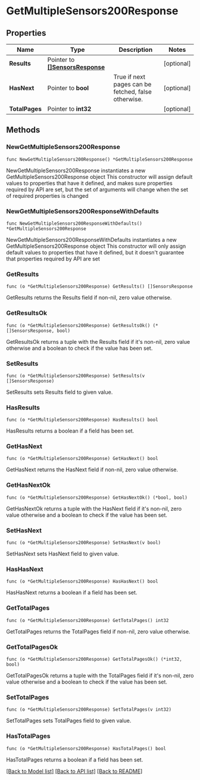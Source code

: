 # GetMultipleSensors200Response

## Properties

Name | Type | Description | Notes
------------ | ------------- | ------------- | -------------
**Results** | Pointer to [**[]SensorsResponse**](SensorsResponse.md) |  | [optional] 
**HasNext** | Pointer to **bool** | True if next pages can be fetched, false otherwise. | [optional] 
**TotalPages** | Pointer to **int32** |  | [optional] 

## Methods

### NewGetMultipleSensors200Response

`func NewGetMultipleSensors200Response() *GetMultipleSensors200Response`

NewGetMultipleSensors200Response instantiates a new GetMultipleSensors200Response object
This constructor will assign default values to properties that have it defined,
and makes sure properties required by API are set, but the set of arguments
will change when the set of required properties is changed

### NewGetMultipleSensors200ResponseWithDefaults

`func NewGetMultipleSensors200ResponseWithDefaults() *GetMultipleSensors200Response`

NewGetMultipleSensors200ResponseWithDefaults instantiates a new GetMultipleSensors200Response object
This constructor will only assign default values to properties that have it defined,
but it doesn't guarantee that properties required by API are set

### GetResults

`func (o *GetMultipleSensors200Response) GetResults() []SensorsResponse`

GetResults returns the Results field if non-nil, zero value otherwise.

### GetResultsOk

`func (o *GetMultipleSensors200Response) GetResultsOk() (*[]SensorsResponse, bool)`

GetResultsOk returns a tuple with the Results field if it's non-nil, zero value otherwise
and a boolean to check if the value has been set.

### SetResults

`func (o *GetMultipleSensors200Response) SetResults(v []SensorsResponse)`

SetResults sets Results field to given value.

### HasResults

`func (o *GetMultipleSensors200Response) HasResults() bool`

HasResults returns a boolean if a field has been set.

### GetHasNext

`func (o *GetMultipleSensors200Response) GetHasNext() bool`

GetHasNext returns the HasNext field if non-nil, zero value otherwise.

### GetHasNextOk

`func (o *GetMultipleSensors200Response) GetHasNextOk() (*bool, bool)`

GetHasNextOk returns a tuple with the HasNext field if it's non-nil, zero value otherwise
and a boolean to check if the value has been set.

### SetHasNext

`func (o *GetMultipleSensors200Response) SetHasNext(v bool)`

SetHasNext sets HasNext field to given value.

### HasHasNext

`func (o *GetMultipleSensors200Response) HasHasNext() bool`

HasHasNext returns a boolean if a field has been set.

### GetTotalPages

`func (o *GetMultipleSensors200Response) GetTotalPages() int32`

GetTotalPages returns the TotalPages field if non-nil, zero value otherwise.

### GetTotalPagesOk

`func (o *GetMultipleSensors200Response) GetTotalPagesOk() (*int32, bool)`

GetTotalPagesOk returns a tuple with the TotalPages field if it's non-nil, zero value otherwise
and a boolean to check if the value has been set.

### SetTotalPages

`func (o *GetMultipleSensors200Response) SetTotalPages(v int32)`

SetTotalPages sets TotalPages field to given value.

### HasTotalPages

`func (o *GetMultipleSensors200Response) HasTotalPages() bool`

HasTotalPages returns a boolean if a field has been set.


[[Back to Model list]](../README.md#documentation-for-models) [[Back to API list]](../README.md#documentation-for-api-endpoints) [[Back to README]](../README.md)


